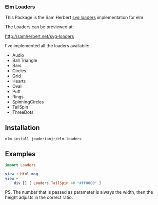 ### Elm Loaders

This Package is the Sam Herbert [svg loaders](https://github.com/SamHerbert/SVG-Loaders)  implementation for elm


The Loaders can be previewed at:

http://samherbert.net/svg-loaders


I've implemented all the loaders available:

- Audio
- Ball Triangle
- Bars
- Circles
- Grid
- Hearts
- Oval
- Puff
- Rings
- SpinningCircles
- TailSpin
- ThreeDots


## Installation

`elm install jouderianjr/elm-loaders`

## Examples

```elm
import Loaders

view : Html msg
view =
    div [] [ Loaders.TailSpin 40 "#ff0000" ]

```

PS. The number that is passed as parameter is always the width, then the height adjusts in the correct ratio.

